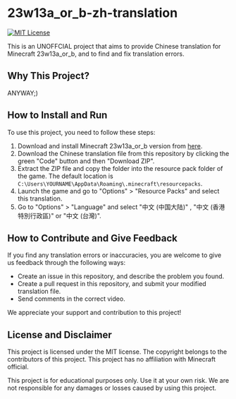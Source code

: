 # 23w13a_or_b-zh-translation
[![MIT License](https://img.shields.io/badge/license-MIT-blue.svg)](https://opensource.org/licenses/MIT)

This is an UNOFFCIAL project that aims to provide Chinese translation for Minecraft 23w13a_or_b, and to find and fix translation errors.


## Why This Project?

ANYWAY;)

## How to Install and Run

To use this project, you need to follow these steps:

1. Download and install Minecraft 23w13a_or_b version from [here](https://www.minecraft.net/en-us/article/minecraft-snapshot-23w13a).
2. Download the Chinese translation file from this repository by clicking the green "Code" button and then "Download ZIP".
3. Extract the ZIP file and copy the folder into the resource pack folder of the game. The default location is `C:\Users\YOURNAME\AppData\Roaming\.minecraft\resourcepacks`.
4. Launch the game and go to "Options" > "Resource Packs" and select this translation.
5. Go to "Options" > "Language" and select "中文 (中国大陆)" , "中文 (香港特別行政區)" or "中文 (台灣)".

## How to Contribute and Give Feedback

If you find any translation errors or inaccuracies, you are welcome to give us feedback through the following ways:

- Create an issue in this repository, and describe the problem you found.
- Create a pull request in this repository, and submit your modified translation file.
- Send comments in the correct video.

We appreciate your support and contribution to this project!

## License and Disclaimer

This project is licensed under the MIT license. The copyright belongs to the contributors of this project. This project has no affiliation with Minecraft official.

This project is for educational purposes only. Use it at your own risk. We are not responsible for any damages or losses caused by using this project.
